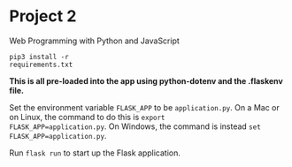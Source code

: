 # Project 2

Web Programming with Python and JavaScript

<code class="highlighter-rouge">pip3 install -r requirements.txt</code>

<strong>This is all pre-loaded into the app using python-dotenv and the .flaskenv file.</strong>

Set the environment variable <code class="highlighter-rouge">FLASK_APP</code> to be <code class="highlighter-rouge">application.py</code>. On a Mac or on Linux, the command to do this is <code class="highlighter-rouge">export FLASK_APP=application.py</code>. On Windows, the command is instead <code class="highlighter-rouge">set FLASK_APP=application.py</code>.

Run <code class="highlighter-rouge">flask run</code> to start up the Flask application.
